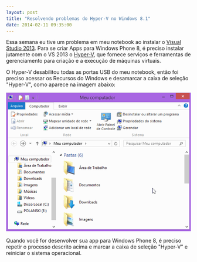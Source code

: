 ```yaml
---
layout: post
title: "Resolvendo problemas do Hyper-V no Windows 8.1"
date: 2014-02-11 09:35:00
---
```


Essa semana eu tive um problema em meu notebook ao instalar o [Visual Studio 2013][vs2013]. Para se criar Apps para Windows Phone 8, é preciso instalar jutamente com o VS 2013 o [Hyper-V][hyper-v], que fornece serviços e ferramentas de gerenciamento para criação e a execução de máquinas virtuais.

O Hyper-V desabilitou todas as portas USB do meu notebook, então foi preciso acessar os Recursos do Windows e desamarcar a caixa de seleção "Hyper-V", como aparece na imagem abaixo:

![post page](/assets/images/posts/desabilitar-hyper-v.gif)

Quando você for desenvolver sua app para Windows Phone 8, é preciso repetir o processo descrito acima e marcar a caixa de seleção "Hyper-V" e reiniciar o sistema operacional.

[vs2013]: http://www.visualstudio.com/downloads/download-visual-studio-vs
[hyper-v]: http://pt.wikipedia.org/wiki/Hyper-V
